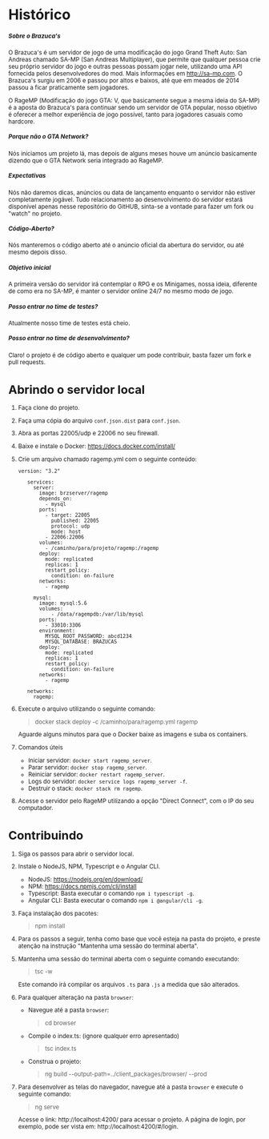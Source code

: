 # Histórico

<sup>

##### Sobre o Brazuca's

O Brazuca's é um servidor de jogo de uma modificação do jogo Grand Theft Auto: San Andreas chamado SA-MP (San Andreas Multiplayer), que permite que qualquer pessoa crie seu próprio servidor do jogo e outras pessoas possam jogar nele, utilizando uma API fornecida pelos desenvolvedores do mod. Mais informações em http://sa-mp.com. O Brazuca's surgiu em 2006 e passou por altos e baixos, até que em meados de 2014 passou a ficar praticamente sem jogadores.

O RageMP (Modificação do jogo GTA: V, que basicamente segue a mesma ideia do SA-MP) é a aposta do Brazuca's para continuar sendo um servidor de GTA popular, nosso objetivo é oferecer a melhor experiência de jogo possível, tanto para jogadores casuais como hardcore.

##### Porque não o GTA Network?
Nós iniciamos um projeto lá, mas depois de alguns meses houve um anúncio basicamente dizendo que o GTA Network seria integrado ao RageMP.

##### Expectativas

Nós não daremos dicas, anúncios ou data de lançamento enquanto o servidor não estiver completamente jogável. Tudo relacionamento ao desenvolvimento do servidor estará disponível apenas nesse repositório do GitHUB, sinta-se a vontade para fazer um fork ou "watch" no projeto.

##### Código-Aberto?

Nós manteremos o código aberto até o anúncio oficial da abertura do servidor, ou até mesmo depois disso.

##### Objetivo inicial

A primeira versão do servidor irá contemplar o RPG e os Minigames, nossa ideia, diferente de como era no SA-MP, é manter o servidor online 24/7 no mesmo modo de jogo. 

##### Posso entrar no time de testes?
Atualmente nosso time de testes está cheio.

##### Posso entrar no time de desenvolvimento?

Claro! o projeto é de código aberto e qualquer um pode contribuir, basta fazer um fork e pull requests.
</sup>

# Abrindo o servidor local

1. Faça clone do projeto.
2. Faça uma cópia do arquivo ```conf.json.dist``` para ```conf.json```.
3. Abra as portas 22005/udp e 22006 no seu firewall.
4. Baixe e instale o Docker: https://docs.docker.com/install/
5. Crie um arquivo chamado ragemp.yml com o seguinte conteúdo:
    ```
    version: "3.2"
       
       services:
         server:
           image: brzserver/ragemp
           depends_on:
             - mysql
           ports:
             - target: 22005
               published: 22005
               protocol: udp
               mode: host
             - 22006:22006
           volumes:
             - /caminho/para/projeto/ragemp:/ragemp
           deploy:
             mode: replicated
             replicas: 1
             restart_policy:
               condition: on-failure
           networks:
             - ragemp
       
         mysql:
           image: mysql:5.6
           volumes:
               - /data/ragempdb:/var/lib/mysql
           ports:
             - 33010:3306
           environment:
             MYSQL_ROOT_PASSWORD: abcd1234
             MYSQL_DATABASE: BRAZUCAS
           deploy:
             mode: replicated
             replicas: 1
             restart_policy:
               condition: on-failure
           networks:
             - ragemp
       
       networks:
         ragemp:
    ```

6. Execute o arquivo utilizando o seguinte comando:
    > docker stack deploy -c /caminho/para/ragemp.yml ragemp
    
     Aguarde alguns minutos para que o Docker baixe as imagens e suba os containers.
    
7. Comandos úteis
    - Iniciar servidor: ```docker start ragemp_server```.
    - Parar servidor: ```docker stop ragemp_server```.
    - Reiniciar servidor: ```docker restart ragemp_server```.
    - Logs do servidor: ```docker service logs ragemp_server -f```.
    - Destruir o stack: ```docker stack rm ragemp```.

8. Acesse o servidor pelo RageMP utilizando a opção "Direct Connect", com o IP do seu computador.

# Contribuindo

1. Siga os passos para abrir o servidor local.
2. Instale o NodeJS, NPM, Typescript e o Angular CLI.
     
     - NodeJS: https://nodejs.org/en/download/
     - NPM: https://docs.npmjs.com/cli/install
     - Typescript: Basta executar o comando ```npm i typescript -g```.
     - Angular CLI: Basta executar o comando ```npm i @angular/cli -g```.
3. Faça instalação dos pacotes:
    > npm install
    
4. Para os passos a seguir, tenha como base que você esteja na pasta do projeto, e preste atenção na instrução "Mantenha uma sessão do terminal aberta".
5. Mantenha uma sessão do terminal aberta com o seguinte comando executando:
    > tsc -w
    
    Este comando irá compilar os arquivos ```.ts``` para ```.js``` a medida que são alterados.
6. Para qualquer alteração na pasta ```browser```:
    - Navegue até a pasta ```browser```:
        > cd browser
    - Compile o index.ts: (ignore qualquer erro apresentado)
        > tsc index.ts
    - Construa o projeto:
        > ng build --output-path=../client_packages/browser/ --prod

7. Para desenvolver as telas do navegador, navegue até a pasta ```browser``` e execute o seguinte comando:
    > ng serve
    
    Acesse o link: http://localhost:4200/ para acessar o projeto. A página de login, por exemplo, pode ser vista em: http://localhost:4200/#/login. 
